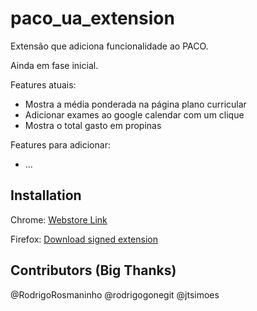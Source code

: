 # paco_ua_extension
Extensão que adiciona funcionalidade ao PACO.

Ainda em fase inicial.

Features atuais:
* Mostra a média ponderada na página plano curricular
* Adicionar exames ao google calendar com um clique
* Mostra o total gasto em propinas

Features para adicionar:
* ...

## Installation

Chrome: [Webstore Link](https://chrome.google.com/webstore/detail/paco-ua-extension/lcgdmdafgpgplkiaiifgamdkcnpnnopp)

Firefox: [Download signed extension](https://github.com/DCruzDev/paco_ua_extension/releases/latest)

## Contributors (Big Thanks)

@RodrigoRosmaninho
@rodrigogonegit
@jtsimoes

